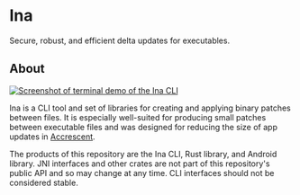 <!--
Copyright 2024 Logan Magee

SPDX-License-Identifier: MPL-2.0
-->

# Ina

Secure, robust, and efficient delta updates for executables.

## About

[![Screenshot of terminal demo of the Ina CLI](https://asciinema.org/a/fqWlqviUBSPjOurGgaSpZW5G6.svg)](https://asciinema.org/a/fqWlqviUBSPjOurGgaSpZW5G6?autoplay=1)

Ina is a CLI tool and set of libraries for creating and applying binary patches between files. It is
especially well-suited for producing small patches between executable files and was designed for
reducing the size of app updates in [Accrescent].

The products of this repository are the Ina CLI, Rust library, and Android library. JNI interfaces
and other crates are not part of this repository's public API and so may change at any time. CLI
interfaces should not be considered stable.

[Accrescent]: https://accrescent.app
